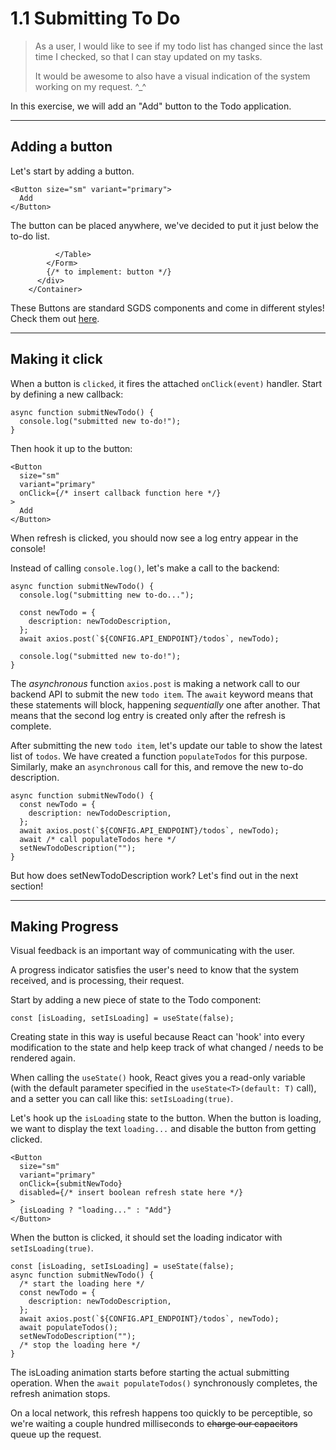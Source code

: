 # 1.1 Submitting To Do

> As a user, I would like to see if my todo list has changed since the last time I checked, so that I can stay updated on my tasks.
>
> It would be awesome to also have a visual indication of the system working on my request. ^\_^

In this exercise, we will add an "Add" button to the Todo application.

---

## Adding a button

Let's start by adding a button.

```tsx
<Button size="sm" variant="primary">
  Add
</Button>
```

The button can be placed anywhere, we've decided to put it just below the to-do list.

```tsx
          </Table>
        </Form>
        {/* to implement: button */}
      </div>
    </Container>
```

These Buttons are standard SGDS components and come in different styles! Check them out [here](https://react.designsystem.tech.gov.sg/?path=/docs/components-button--default-story).

---

## Making it click

When a button is `clicked`, it fires the attached `onClick(event)` handler.
Start by defining a new callback:

```tsx
async function submitNewTodo() {
  console.log("submitted new to-do!");
}
```

Then hook it up to the button:

```tsx
<Button
  size="sm"
  variant="primary"
  onClick={/* insert callback function here */}
>
  Add
</Button>
```

When refresh is clicked, you should now see a log entry appear in the console!

Instead of calling `console.log()`, let's make a call to the backend:

```tsx
async function submitNewTodo() {
  console.log("submitting new to-do...");

  const newTodo = {
    description: newTodoDescription,
  };
  await axios.post(`${CONFIG.API_ENDPOINT}/todos`, newTodo);

  console.log("submitted new to-do!");
}
```

The _asynchronous_ function `axios.post` is making a network call to our backend API to submit the new `todo item`. The `await` keyword means that these statements will block, happening _sequentially_ one after another. That means that the second log entry is created only after the refresh is complete.

After submitting the new `todo item`, let's update our table to show the latest list of `todos`. We have created a function `populateTodos` for this purpose. Similarly, make an `asynchronous` call for this, and remove the new to-do description.

```tsx
async function submitNewTodo() {
  const newTodo = {
    description: newTodoDescription,
  };
  await axios.post(`${CONFIG.API_ENDPOINT}/todos`, newTodo);
  await /* call populateTodos here */
  setNewTodoDescription("");
}
```

But how does setNewTodoDescription work? Let's find out in the next section!

---

## Making Progress

Visual feedback is an important way of communicating with the user.

A progress indicator satisfies the user's need to know that the system received, and is processing, their request.

Start by adding a new piece of state to the Todo component:

```tsx
const [isLoading, setIsLoading] = useState(false);
```

Creating state in this way is useful because React can 'hook' into every modification to the state and help keep track of what changed / needs to be rendered again.

When calling the `useState()` hook, React gives you a read-only variable (with the default parameter specified in the `useState<T>(default: T)` call), and a setter you can call like this: `setIsLoading(true)`.

Let's hook up the `isLoading` state to the button. When the button is loading, we want to display the text `loading...` and disable the button from getting clicked.

```tsx
<Button
  size="sm"
  variant="primary"
  onClick={submitNewTodo}
  disabled={/* insert boolean refresh state here */}
>
  {isLoading ? "loading..." : "Add"}
</Button>
```

When the button is clicked, it should set the loading indicator with `setIsLoading(true)`.

```tsx
const [isLoading, setIsLoading] = useState(false);
async function submitNewTodo() {
  /* start the loading here */
  const newTodo = {
    description: newTodoDescription,
  };
  await axios.post(`${CONFIG.API_ENDPOINT}/todos`, newTodo);
  await populateTodos();
  setNewTodoDescription("");
  /* stop the loading here */
}
```

The isLoading animation starts before starting the actual submitting operation. When the `await populateTodos()` synchronously completes, the refresh animation stops.

On a local network, this refresh happens too quickly to be perceptible, so we're waiting a couple hundred milliseconds to ~~charge our capacitors~~ queue up the request.
